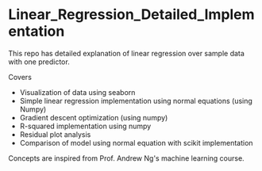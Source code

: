 # Linear_Regression_Detailed_Implementation

This repo has detailed explanation of linear regression over sample data with one predictor.

Covers

- Visualization of data using seaborn
- Simple linear regression implementation using normal equations (using Numpy)
- Gradient descent optimization (using numpy)
- R-squared implementation using numpy
- Residual plot analysis
- Comparison of model using normal equation with scikit implementation


Concepts are inspired from Prof. Andrew Ng's machine learning course.
